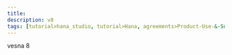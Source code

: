 ```yaml
---
title:
description: v8
tags: [tutorial>hana_studio, tutorial>Hana, agreements>Product-Use-&-Support-Terms, products>project-"Sentinel"]
---
```

vesna 8
